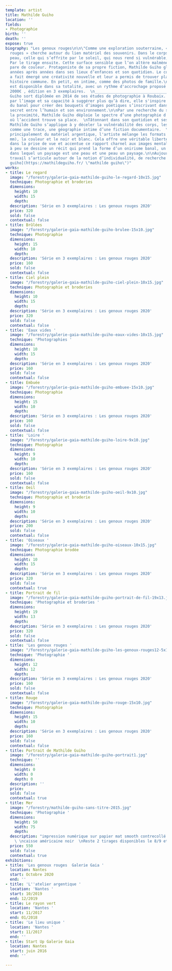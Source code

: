 ```yaml
---
template: artist
title: Mathilde Guiho
location: ''
fields:
- Photographie
birth: ''
death: ''
expose: true
biography: "Les genoux rouges\n\n\"Comme une exploration souterraine, « Les genoux
  rouges » cherche autour du lien matériel des souvenirs. Dans le corps d’abord. La
  peau, celle qui s’effrite par le soleil, qui nous rend si vulnérable, si fragile.
  Par le tirage ensuite. Cette surface sensible que l’on altère malmène, gratte, brode,
  pare de couleur. Protagoniste de sa propre fiction, Mathilde Guiho glane ses images
  années après années dans ses lieux d’enfances et son quotidien. Le confinement en
  a fait émergé une créativité nouvelle et leur a permis de trouver place dans une
  histoire commune. En petit, en intime, comme des photos de famille.\n\nLa série
  est disponible dans sa totalité, avec un rythme d'accrochage proposé par l'artiste,
  2000€ , édition en 3 exemplaires.  \n________________________________________________________________________\n\nMathilde
  Guiho sort diplômée en 2014 de ses études de photographie à Roubaix.  \nAttirée
  par l’image et sa capacité à suggérer plus qu’à dire, elle s'inspire du quotidien,
  du banal pour créer des bouquets d’images poétiques s’inscrivant dans un rapport
  secret entre l’humain et son environnement.\n\nPar une recherche du sensible dans
  la proximité, Mathilde Guiho déploie le spectre d’une photographie d’apparence vernaculaire
  où l’accident trouve sa place.  \nTâtonnant dans son quotidien et ses souvenirs,
  Mathilde Guiho s’applique à y déceler la vulnérabilité des corps, les mystères intérieurs
  comme une trace, une géographie intime d’une fiction documentaire.  \nUtilisant
  principalement du matériel argentique, l'artiste mélange les formats (carré et 135
  mm), la couleur et le noir et blanc. Cela offre une véritable liberté et spontanéité
  dans la prise de vue et accentue ce rapport charnel aux images mentales.\n\nPeu
  à peu se dessine un récit qui prend la forme d’un onirisme banal, un réalisme magique
  dans lequel un paysage est une peau et une peau un paysage.\n\nAujourd’hui, son
  travail s’articule autour de la notion d’individualité, de recherche autour du souvenirs.\n\n[mathilde
  guiho](https://mathildeguiho.fr/ \"mathilde guiho\")"
works:
- title: Le regard
  image: "/forestry/galerie-gaia-mathilde-guiho-le-regard-10x15.jpg"
  technique: Photographie et broderies
  dimensions:
    height: 10
    width: 15
    depth: 
  description: 'Série en 3 exemplaires : Les genoux rouges 2020'
  price: 320
  sold: false
  contextual: false
- title: Brûlées
  image: "/forestry/galerie-gaia-mathilde-guiho-brulee-15x10.jpg"
  technique: Photographie
  dimensions:
    height: 15
    width: 10
    depth: 
  description: 'Série en 3 exemplaires : Les genoux rouges 2020'
  price: 160
  sold: false
  contextual: false
- title: Ciel plein
  image: "/forestry/galerie-gaia-mathilde-guiho-ciel-plein-10x15.jpg"
  technique: Photographie et broderies
  dimensions:
    height: 10
    width: 15
    depth: 
  description: 'Série en 3 exemplaires : Les genoux rouges 2020'
  price: 320
  sold: false
  contextual: false
- title: 'Eaux vides '
  image: "/forestry/galerie-gaia-mathilde-guiho-eaux-vides-10x15.jpg"
  technique: 'Photographies '
  dimensions:
    height: 10
    width: 15
    depth: 
  description: 'Série en 3 exemplaires : Les genoux rouges 2020'
  price: 160
  sold: false
  contextual: false
- title: Embuée
  image: "/forestry/galerie-gaia-mathilde-guiho-embuee-15x10.jpg"
  technique: Photographie
  dimensions:
    height: 15
    width: 10
    depth: 
  description: 'Série en 3 exemplaires : Les genoux rouges 2020'
  price: 160
  sold: false
  contextual: false
- title: 'Loire '
  image: "/forestry/galerie-gaia-mathilde-guiho-loire-9x10.jpg"
  technique: Photographie
  dimensions:
    height: 9
    width: 10
    depth: 
  description: 'Série en 3 exemplaires : Les genoux rouges 2020'
  price: 160
  sold: false
  contextual: false
- title: Oeil
  image: "/forestry/galerie-gaia-mathilde-guiho-oeil-9x10.jpg"
  technique: Photographie et broderie
  dimensions:
    height: 9
    width: 10
    depth: 
  description: 'Série en 3 exemplaires : Les genoux rouges 2020'
  price: 200
  sold: false
  contextual: false
- title: 'Oiseaux '
  image: "/forestry/galerie-gaia-mathilde-guiho-oiseaux-10x15.jpg"
  technique: Photographie brodée
  dimensions:
    height: 10
    width: 15
    depth: 
  description: 'Série en 3 exemplaires : Les genoux rouges 2020'
  price: 320
  sold: false
  contextual: true
- title: Portrait de fil
  image: "/forestry/galerie-gaia-mathilde-guiho-portrait-de-fil-19x13.jpg"
  technique: 'Photographie et broderies '
  dimensions:
    height: 19
    width: 13
    depth: 
  description: 'Série en 3 exemplaires : Les genoux rouges 2020'
  price: 320
  sold: false
  contextual: false
- title: 'Les genoux rouges '
  image: "/forestry/galerie-gaia-mathilde-guiho-les-genoux-rouges12-5x12-5.jpg"
  technique: 'Photographie '
  dimensions:
    height: 12
    width: 12
    depth: 
  description: 'Série en 3 exemplaires : Les genoux rouges 2020'
  price: 160
  sold: false
  contextual: false
- title: Rouge
  image: "/forestry/galerie-gaia-mathilde-guiho-rouge-15x10.jpg"
  technique: Photographie
  dimensions:
    height: 15
    width: 10
    depth: 
  description: 'Série en 3 exemplaires : Les genoux rouges 2020'
  price: 160
  sold: false
  contextual: false
- title: Portrait de Mathilde Guiho
  image: "/forestry/galerie-gaia-mathilde-guiho-portrait1.jpg"
  technique: ''
  dimensions:
    height: 0
    width: 0
    depth: 0
  description: ''
  price: 
  sold: false
  contextual: true
- title: Mer
  image: "/forestry/mathilde-guiho-sans-titre-2015.jpg"
  technique: 'Photographie '
  dimensions:
    height: 50
    width: 75
    depth: 
  description: "impression numérique sur papier mat smooth contrecollé sur dibond
    \ \ncaisse américaine noir  \nReste 2 tirages disponibles le 8/9 et 9/9"
  price: 550
  sold: false
  contextual: true
exhibitions:
- title: 'Les genoux rouges  Galerie Gaia '
  location: Nantes
  start: Octobre 2020
  end: ''
- title: 'L''atelier argentique '
  location: 'Nantes '
  start: 10/2019
  end: 12/2019
- title: Le rayon vert
  location: 'Nantes '
  start: 11/2017
  end: 01/2018
- title: 'Le lieu unique '
  location: 'Nantes '
  start: 11/2017
  end: ''
- title: Start Up Galerie Gaia
  location: Nantes
  start: juin 2016
  end: ''

---
```

